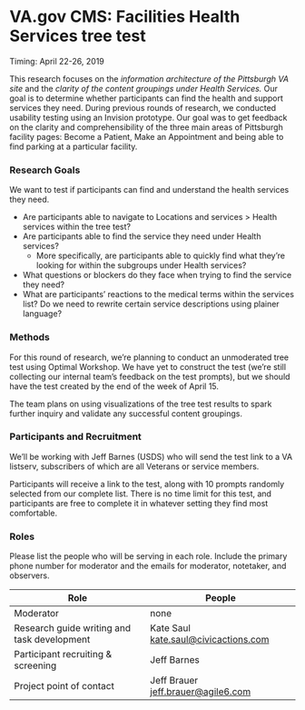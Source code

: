 # VA.gov CMS: Facilities Health Services tree test

Timing: April 22-26, 2019

This research focuses on the *information architecture of the Pittsburgh VA site* and the *clarity of the content groupings under Health Services.* Our goal is to determine whether participants can find the health and support services they need.
During previous rounds of research, we conducted usability testing using an Invision prototype. Our goal was to get feedback on the clarity and comprehensibility of the three main areas of Pittsburgh facility pages: Become a Patient, Make an Appointment and being able to find parking at a particular facility.

### Research Goals
We want to test if participants can find and understand the health services they need.
- Are participants able to navigate to Locations and services > Health services within the tree test?
- Are participants able to find the service they need under Health services?
  - More specifically, are participants able to quickly find what they’re looking for within the subgroups under Health services?
- What questions or blockers do they face when trying to find the service they need?
- What are participants’ reactions to the medical terms within the services list? Do we need to rewrite certain service descriptions using plainer language?

### Methods

For this round of research, we’re planning to conduct an unmoderated tree test using Optimal Workshop.
We have yet to construct the test (we’re still collecting our internal team’s feedback on the test prompts), but we should have the test created by the end of the week of April 15.

The team plans on using visualizations of the tree test results to spark further inquiry and validate any successful content groupings.

### Participants and Recruitment

We’ll be working with Jeff Barnes (USDS) who will send the test link to a VA listserv, subscribers of which are all Veterans or service members.

Participants will receive a link to the test, along with 10 prompts randomly selected from our complete list. There is no time limit for this test, and participants are free to complete it in whatever setting they find most comfortable. 

### Roles

Please list the people who will be serving in each role. Include the primary phone number for moderator and the emails for moderator, notetaker, and observers.

Role | People
--- | ---
Moderator | none
Research guide writing and task development| Kate Saul <kate.saul@civicactions.com>
Participant recruiting & screening | Jeff Barnes
Project point of contact | Jeff Brauer <jeff.brauer@agile6.com>
